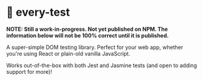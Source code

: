 # :turtle: every-test

**NOTE: Still a work-in-progress. Not yet published on NPM. The information below will not be 100% correct until it is published.**

A super-simple DOM testing library. Perfect for your web app, whether you're using React or plain-old vanilla JavaScript.

Works out-of-the-box with both Jest and Jasmine tests (and open to adding support for more)!
